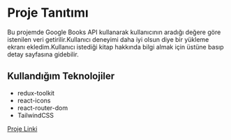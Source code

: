 <h1>Proje Tanıtımı</h1>
<p>Bu projemde Google Books API kullanarak kullanıcının aradığı değere göre istenilen veri getirilir.Kullanıcı deneyimi daha iyi olsun diye bir yükleme ekranı ekledim.Kullanıcı istediği kitap hakkında bilgi almak için üstüne basıp detay sayfasına gidebilir.</p>

<h2>Kullandığım Teknolojiler</h2>
<ul>
<li>redux-toolkit</li>
<li>react-icons</li>
<li>react-router-dom</li>
<li>TailwindCSS</li>
</ul>

<a href='https://book-search-app-patika.netlify.app/' target='_blank'>Proje Linki</a>
